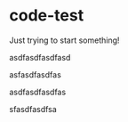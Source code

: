 # code-test
Just trying to start something!

asdfasdfasdfasd

asfasdfasdfas

asdfasdfasdfas

sfasdfasdfsa
